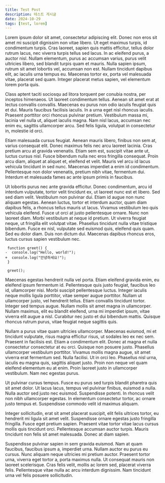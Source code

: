 ```yaml
---
title: Test Post
description: 테스트 게시글
date: 2024-10-29
tags: [test, lorem]
---
```


Lorem ipsum dolor sit amet, consectetur adipiscing elit. Donec non eros sit amet mi suscipit dignissim non vitae libero. Ut eget maximus turpis, id condimentum turpis. Cras laoreet, sapien quis mattis efficitur, tellus dolor rutrum lacus, nec viverra turpis tellus sed lacus. In ac eleifend purus, a auctor nisl. Nullam elementum, purus ac accumsan varius, purus velit ultricies libero, sed blandit turpis quam et mauris. Nulla sapien ipsum, rutrum sit amet lobortis vel, accumsan non est. Nullam tincidunt dapibus elit, ac iaculis urna tempus eu. Maecenas tortor ex, porta vel malesuada vitae, placerat sed quam. Integer placerat metus sapien, vel elementum lorem porta quis.

Class aptent taciti sociosqu ad litora torquent per conubia nostra, per inceptos himenaeos. Ut laoreet condimentum tellus. Aenean sit amet erat at lectus convallis convallis. Maecenas eu purus non odio iaculis feugiat quis et dui. Mauris faucibus facilisis iaculis. In a urna eget nisl rhoncus iaculis. Praesent porttitor orci rhoncus pulvinar pretium. Vestibulum massa mi, lacinia vel nulla ut, aliquet iaculis magna. Nam nisl lacus, accumsan nec enim eu, sagittis ullamcorper arcu. Sed felis ligula, volutpat in consectetur in, molestie id orci.

Etiam malesuada cursus feugiat. Aenean mauris libero, finibus non sem at, varius consequat elit. Donec maximus felis nec arcu laoreet lacinia. Cras pretium arcu at gravida venenatis. Etiam sem est, suscipit vitae ante ut, luctus cursus nisl. Fusce bibendum nulla nec eros fringilla consequat. Proin arcu diam, aliquet at aliquet et, eleifend et velit. Mauris vel arcu id lacus vehicula tincidunt in sed nunc. Maecenas imperdiet a enim id condimentum. Pellentesque non dolor venenatis, pretium nibh vitae, fermentum dui. Interdum et malesuada fames ac ante ipsum primis in faucibus.

Ut lobortis purus nec ante gravida efficitur. Donec condimentum, arcu id interdum vulputate, tortor velit tincidunt ex, ut laoreet nunc est et libero. Sed sed diam velit. Vestibulum non pulvinar dui. Etiam id augue non nunc aliquam egestas. Aenean luctus, tortor et interdum auctor, quam diam dapibus felis, a rhoncus tellus mauris ut lacus. Vivamus vestibulum leo quis vehicula eleifend. Fusce ut orci at justo pellentesque ornare. Nunc non laoreet diam. Morbi vestibulum at neque id pretium. Ut viverra feugiat neque, ut fringilla elit volutpat vitae. Phasellus tincidunt nulla vitae tristique bibendum. Fusce ex nisl, vulputate sed euismod quis, eleifend quis quam. Sed eu dolor diam. Duis non dictum dui. Maecenas dapibus rhoncus eros, luctus cursus sapien vestibulum nec.

```diff-js
 function greet() {
-  console.log("Hello, world!");
+  console.log("안녕하세요!");
 }

 greet();
```

Maecenas egestas hendrerit nulla vel porta. Etiam eleifend gravida enim, eu eleifend ipsum fermentum id. Pellentesque quis justo feugiat, faucibus leo id, ullamcorper nisi. Morbi suscipit pellentesque luctus. Integer iaculis neque mollis ligula porttitor, vitae semper augue porttitor. Nullam ut ullamcorper justo, vel hendrerit tellus. Etiam convallis tincidunt tortor. Integer sed tempus augue. Nullam mollis sit amet magna in ullamcorper. Nullam maximus, elit eu blandit eleifend, urna mi imperdiet ipsum, vitae viverra elit augue a nisl. Curabitur nec justo et dui bibendum mattis. Quisque rhoncus rutrum purus, vitae feugiat neque sagittis quis.

Nullam a purus vitae quam ultricies ullamcorper. Maecenas euismod, mi et tincidunt vulputate, risus magna efficitur risus, ut sodales leo ex nec sem. Praesent in facilisis est. Etiam a condimentum elit. Donec at magna et nulla consectetur consectetur at eu orci. Quisque non posuere justo. Phasellus ullamcorper vestibulum porttitor. Vivamus mollis magna augue, sit amet viverra erat fermentum sed. Nulla facilisi. Ut in orci leo. Phasellus nisl urna, iaculis eu magna quis, sagittis aliquet justo. Proin non neque vel quam eleifend elementum eu at enim. Proin laoreet justo in ullamcorper vestibulum. Nam nec egestas purus.

Ut pulvinar cursus tempus. Fusce eu purus sed turpis blandit pharetra quis sit amet dolor. Ut lacus lacus, tempus vel pulvinar finibus, euismod a nulla. Nulla auctor sed justo nec euismod. Suspendisse potenti. In rhoncus velit non nibh ullamcorper egestas. In elementum consectetur tortor, ac ornare justo tempus et. Suspendisse commodo velit id maximus aliquam.

Integer sollicitudin, erat sit amet placerat suscipit, elit felis ultrices tortor, eu hendrerit mi ligula sit amet velit. Suspendisse ornare egestas justo fringilla fringilla. Fusce eget pretium sapien. Praesent vitae tortor vitae lacus cursus mollis quis tincidunt orci. Pellentesque accumsan auctor turpis. Mauris tincidunt non felis sit amet malesuada. Donec at diam sapien.

Suspendisse pulvinar sapien in sem gravida euismod. Nam at quam faucibus, faucibus ipsum a, imperdiet urna. Nullam auctor eu purus eu cursus. Nunc aliquam neque ultricies mi pretium auctor. Praesent tortor urna, viverra eget tortor a, porta maximus nulla. Ut consequat mauris non laoreet scelerisque. Cras felis velit, mollis ac lorem sed, placerat viverra felis. Pellentesque vitae nulla ac arcu interdum dignissim. Nam tincidunt urna vel felis posuere sollicitudin.